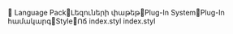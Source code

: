       Language Pack   Լեզուների փաթեթ   Plug-In System   Plug-In համակարգ   Style   Ոճ
   index.styl
   index.styl